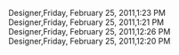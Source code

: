 ﻿Designer,Friday, February 25, 2011,1:23 PM  Designer,Friday, February 25, 2011,1:21 PM  Designer,Friday, February 25, 2011,12:26 PM  Designer,Friday, February 25, 2011,12:20 PM